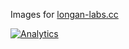 Images for [longan-labs.cc](https://longan-labs.cc)

[![Analytics](https://ga-beacon.appspot.com/UA-101965714-1/Longan_Site_Images)](https://github.com/igrigorik/ga-beacon)
